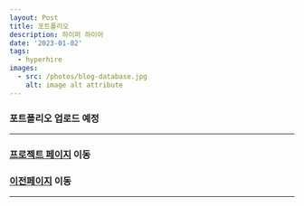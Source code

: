 ```yaml
---
layout: Post
title: 포트폴리오
description: 하이퍼 하이어
date: '2023-01-02'
tags:
  - hyperhire
images:
  - src: /photos/blog-database.jpg
    alt: image alt attribute
---
```


### 포트폴리오 업로드 예정

---

### [프로젝트 페이지](/projects) 이동

### [이전페이지](/tags/hyperhire) 이동

---